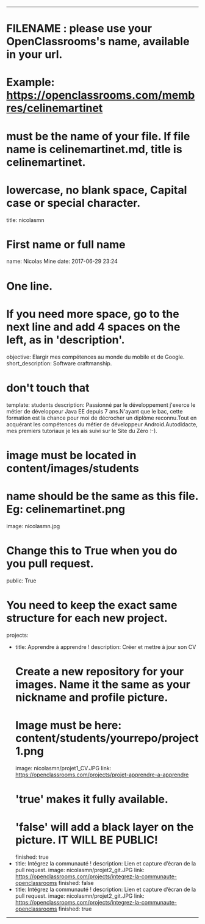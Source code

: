 ---

# FILENAME : please use your OpenClassrooms's name, available in your url.
# Example: https://openclassrooms.com/membres/celinemartinet
# must be the name of your file. If file name is celinemartinet.md, title is celinemartinet.
# lowercase, no blank space, Capital case or special character.
title: nicolasmn

# First name or full name
name: Nicolas Mine
date: 2017-06-29 23:24

# One line.
# If you need more space, go to the next line and add 4 spaces on the left, as in 'description'.
objective: Elargir mes compétences au monde du mobile et de Google.
short_description: Software craftmanship.

# don't touch that
template: students
description:
    Passionné par le développement j'exerce le métier de développeur Java EE depuis 7 ans.N'ayant que le bac, cette formation est la chance pour moi de décrocher un diplôme reconnu.Tout en acquérant les compétences du métier de développeur Android.Autodidacte, mes premiers tutoriaux je les ais suivi sur le Site du Zéro :-).

# image must be located in content/images/students
# name should be the same as this file. Eg: celinemartinet.png
image: nicolasmn.jpg

# Change this to True when you do you pull request.
public: True

# You need to keep the exact same structure for each new project.
projects:
  - title: Apprendre à apprendre !
    description: Créer et mettre à jour son CV
    # Create a new repository for your images. Name it the same as your nickname and profile picture.
    # Image must be here: content/students/yourrepo/project1.png
    image: nicolasmn/projet1_CV.JPG
    link: https://openclassrooms.com/projects/projet-apprendre-a-apprendre
    # 'true' makes it fully available.
    # 'false' will add a black layer on the picture. IT WILL BE PUBLIC!
    finished: true
  - title: Intégrez la communauté !
    description: Lien et capture d’écran de la pull request.
    image: nicolasmn/projet2_git.JPG
    link: https://openclassrooms.com/projects/integrez-la-communaute-openclassrooms
    finished: false
  - title: Intégrez la communauté !
    description: Lien et capture d’écran de la pull request. 
    image: nicolasmn/projet2_git.JPG
    link: https://openclassrooms.com/projects/integrez-la-communaute-openclassrooms
    finished: true
---